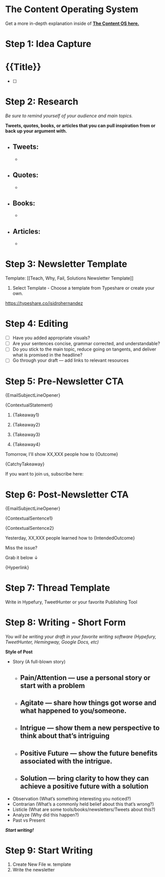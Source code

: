 # The Content Operating System

Get a more in-depth explanation inside of [**The Content OS here.**](https://www.justinwelsh.me/the-content-os)

# Step 1: Idea Capture

# {{Title}}

- [ ]  

# Step 2: Research

*Be sure to remind yourself of your audience and main topics.*

**Tweets, quotes, books, or articles that you can pull inspiration from or back up your argument with.**

- **Tweets:**
    - 
    - 
- **Quotes:**
    - 
    - 
- **Books:**
    - 
    - 
- **Articles:**
    - 
    - 
    

# Step 3: Newsletter Template
Template: [[Teach, Why, Fail, Solutions Newsletter Template]]
1. Select Template - Choose a template from Typeshare or create your own.


https://typeshare.co/isidrohernandez



# Step 4: Editing

- [ ]  Have you added appropriate visuals?
- [ ]  Are your sentences concise, grammar corrected, and understandable?
- [ ]  Do you stick to the main topic, reduce going on tangents, and deliver what is promised in the headline?
- [ ]  Go through your draft — add links to relevant resources

# Step 5: Pre-Newsletter CTA

{EmailSubjectLineOpener}

{ContextualStatement}

1. {Takeaway1}

2. {Takeaway2} 

3. {Takeaway3} 

4. {Takeaway4}

Tomorrow, I'll show XX,XXX people how to {Outcome}

{CatchyTakeaway}

If you want to join us, subscribe here: 

# Step 6: Post-Newsletter CTA

{EmailSubjectLineOpener}

{ContextualSentence1}

{ContextualSentence2}

Yesterday, XX,XXX people learned how to {IntendedOutcome}

Miss the issue?

Grab it below ↓

{Hyperlink}

# Step 7: Thread Template

Write in Hypefury, TweetHunter or your favorite Publishing Tool

# Step 8: Writing -  Short Form

*You will be writing your draft in your favorite writing software (Hypefury, TweetHunter, Hemingway, Google Docs, etc)*

**Style of Post**

- Story (A full-blown story)
    - **Pain/Attention** — use a personal story or start with a problem
        - 
    - **Agitate** — share how things got worse and what happened to you/someone.
        - 
    - **Intrigue** — show them a new perspective to think about that’s intriguing
        - 
    - **Positive Future** — show the future benefits associated with the intrigue.
        - 
    - **Solution** — bring clarity to how they can achieve a positive future with a solution
        - 
- Observation (What’s something interesting you noticed?)
- Contrarian (What’s a commonly held belief about this that’s wrong?)
- Listicle (What are some tools/books/newsletters/Tweets about this?)
- Analyze (Why did this happen?)
- Past vs Present

***Start writing!***
# Step 9: Start Writing
1. Create New File w. template
2. Write the newsletter